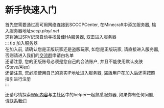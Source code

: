 # 新手快速入门
首先您需要通过高可用网络连接到SCCCPCenter, 在Minecraft中添加服务器, 输入服务器地址*sccp.playl.net*  
这将通过SRV记录自动寻找[最佳HA服务器](contact.md#高可用节点列表), 双击进入服务器   
::: tip 加入服务器  
在加入前, 请确认您是正版玩家还是盗版玩家, 如您是正版玩家, 请直接进入服务器, 否则请进入我们的[交流群](contact)申请白名单  
还请注意, 您的正版账号必须是您自己的合法账户, 并且不能使用默认皮肤(Steve/Alex)  
还请注意, 您必须使用自己的真实IP地址进入服务器, 盗版用户在加入后还需按照指引进行注册  
:::  

还请尽情探索[Wiki内容](dirs)与主社区中的helper一起熟悉服务器, 如果你有任何问题, 请[联系我们](contact)
